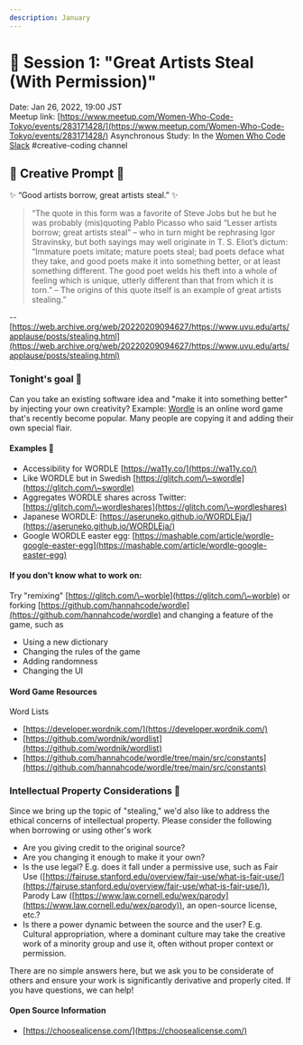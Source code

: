 ```yaml
---
description: January
---
```


# 🎨 Session 1: "Great Artists Steal (With Permission)"

Date: Jan 26, 2022, 19:00 JST \
Meetup link: [https://www.meetup.com/Women-Who-Code-Tokyo/events/283171428/](https://www.meetup.com/Women-Who-Code-Tokyo/events/283171428/) Asynchronous Study: In the [Women Who Code Slack](https://www.womenwhocode.com/signup) #creative-coding channel

## 💭 Creative Prompt 💭

✨ “Good artists borrow, great artists steal.” ✨

> “The quote in this form was a favorite of Steve Jobs but he but he was probably (mis)quoting Pablo Picasso who said “Lesser artists borrow; great artists steal” – who in turn might be rephrasing Igor Stravinsky, but both sayings may well originate in T. S. Eliot’s dictum: “Immature poets imitate; mature poets steal; bad poets deface what they take, and good poets make it into something better, or at least something different. The good poet welds his theft into a whole of feeling which is unique, utterly different than that from which it is torn.” – The origins of this quote itself is an example of great artists stealing.”

\-- [https://web.archive.org/web/20220209094627/https://www.uvu.edu/arts/applause/posts/stealing.html](https://web.archive.org/web/20220209094627/https://www.uvu.edu/arts/applause/posts/stealing.html)

### Tonight's goal 🎯

Can you take an existing software idea and "make it into something better" by injecting your own creativity? Example: [Wordle](https://www.powerlanguage.co.uk/wordle/) is an online word game that's recently become popular. Many people are copying it and adding their own special flair.

#### Examples 💭

* Accessibility for WORDLE [https://wa11y.co/](https://wa11y.co/)
* Like WORDLE but in Swedish [https://glitch.com/\~swordle](https://glitch.com/\~swordle)
* Aggregates WORDLE shares across Twitter: [https://glitch.com/\~wordleshares](https://glitch.com/\~wordleshares)
* Japanese WORDLE: [https://aseruneko.github.io/WORDLEja/](https://aseruneko.github.io/WORDLEja/)
* Google WORDLE easter egg: [https://mashable.com/article/wordle-google-easter-egg](https://mashable.com/article/wordle-google-easter-egg)

#### If you don't know what to work on:

Try "remixing" [https://glitch.com/\~worble](https://glitch.com/\~worble) or forking [https://github.com/hannahcode/wordle](https://github.com/hannahcode/wordle) and changing a feature of the game, such as

* Using a new dictionary
* Changing the rules of the game
* Adding randomness
* Changing the UI

#### Word Game Resources

Word Lists

* [https://developer.wordnik.com/](https://developer.wordnik.com/)
* [https://github.com/wordnik/wordlist](https://github.com/wordnik/wordlist)
* [https://github.com/hannahcode/wordle/tree/main/src/constants](https://github.com/hannahcode/wordle/tree/main/src/constants)

### Intellectual Property Considerations 👀

Since we bring up the topic of "stealing," we'd also like to address the ethical concerns of intellectual property. Please consider the following when borrowing or using other's work

* Are you giving credit to the original source?
* Are you changing it enough to make it your own?
* Is the use legal? E.g. does it fall under a permissive use, such as Fair Use ([https://fairuse.stanford.edu/overview/fair-use/what-is-fair-use/](https://fairuse.stanford.edu/overview/fair-use/what-is-fair-use/)), Parody Law ([https://www.law.cornell.edu/wex/parody](https://www.law.cornell.edu/wex/parody)), an open-source license, etc.?
* Is there a power dynamic between the source and the user? E.g. Cultural appropriation, where a dominant culture may take the creative work of a minority group and use it, often without proper context or permission.

There are no simple answers here, but we ask you to be considerate of others and ensure your work is significantly derivative and properly cited. If you have questions, we can help!

#### Open Source Information

* [https://choosealicense.com/](https://choosealicense.com/)
